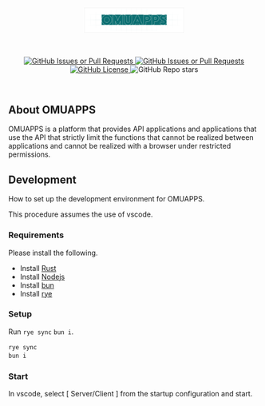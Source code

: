 <br/>
<p align="center">
    <a href="https://omuapps.com">
        <picture>
            <source srcset="https://github.com/OMUAPPS/omuapps/raw/refs/heads/develop/assets/title.svg">
            <img width="200" alt="OMUAPPS" src="https://github.com/OMUAPPS/omuapps/raw/refs/heads/develop/assets/title.svg">
        </picture>
    </a>
</p>
<br/>
<p align="center">
    <a href="https://github.com/OMUAPPS/omuapps/issues">
        <img alt="GitHub Issues or Pull Requests" src="https://img.shields.io/github/issues/OMUAPPS/omuapps">
    </a>
    <a href="https://github.com/OMUAPPS/omuapps/pulls">
        <img alt="GitHub Issues or Pull Requests" src="https://img.shields.io/github/issues-pr/OMUAPPS/omuapps">
    </a>
    <a href="https://github.com/OMUAPPS/omuapps/blob/master/LICENSE">
        <img alt="GitHub License" src="https://img.shields.io/github/license/OMUAPPS/omuapps">
    </a>
    <img alt="GitHub Repo stars" src="https://img.shields.io/github/stars/OMUAPPS/omuapps">
</p>
<br/>

## About OMUAPPS

OMUAPPS is a platform that provides API applications and applications that use the API that strictly limit the functions that cannot be realized between applications and cannot be realized with a browser under restricted permissions.

## Development

How to set up the development environment for OMUAPPS.

This procedure assumes the use of vscode.

### Requirements

Please install the following.

- Install [Rust](https://www.rust-lang.org/ja)
- Install [Nodejs](https://nodejs.org/)
- Install [bun](https://bun.sh/)
- Install [rye](https://rye.astral.sh/)

### Setup

Run `rye sync` `bun i`.

```bash
rye sync
bun i
```

### Start

In vscode, select [ Server/Client ] from the startup configuration and start.
